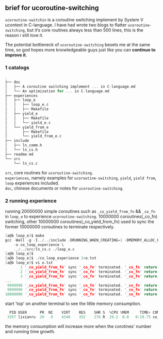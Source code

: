 brief for ucoroutine-switching
------------------------------
`ucoroutine-switchin` is a coroutine switching implement by System V ucontext in C-language. I have had wrote two blogs to flatter `ucoroutine-switching`, but it‘s core routines always less than 500 lines, this is the reason i still love it.<br>

The potential bottleneck of `ucoroutine-switching` besets me at the same time, so god hopes more knowledgeable guys just like you can **continue to improve it**.<br>

### 1 catalogs
```C
.
├── doc
│   ├── A coroutine switching implement ... in C-language.md
│   └── An optimization for ... in C-language.md
├── experiences
│   ├── loop_e
│   │   ├── loop_e.c
│   │   ├── Makefile
│   ├── yield_e
│   │   ├── Makefile
│   │   └── yield_e.c
│   └── yield_from_e
│       ├── Makefile
│       └── yield_from_e.c
├── include
│   ├── ln_comm.h
│   └── ln_cs.h
├── readme.md
└── src
    └── ln_cs.c
```
`src`, core routines for `ucoroutine-switching`. <br>
`experiences`, namely examples for `ucoroutine-switching`, `yield`, `yield from`, `loop` experiences included. <br>
`doc`, chinese documents or notes for `ucoroutine-switching`. <br>

### 2 running experience
running 20000000 simple coroutines such as `_co_yield_from_fn` && `_co_fn` in `loop_e` to experience `ucoroutine-switching`.
10000000 coroutines(_co_fn) switching, other 10000000 coroutines(_co_yield_from_fn) used to sync the former 10000000 coroutines to terminate respectively.
```C
[a@b loop_e]$ make
gcc -Wall -g -I../../include -DRUNNING_WHEN_CREATING=1 -DMEMORY_ALLOC_PRE=0 \
    -o co_loop_experience \
    ../../src/ln_cs.c ./loop_e.c
[a@b loop_e]$
[a@b loop_e]$ ./co_loop_experience 2>o.txt
[a@b loop_e]$ vi o.txt
       1 '_co_yield_from_fn' sync '_co_fn' terminated. '_co_fn' return-value: 012
       2 '_co_yield_from_fn' sync '_co_fn' terminated. '_co_fn' return-value: 012
       3 '_co_yield_from_fn' sync '_co_fn' terminated. '_co_fn' return-value: 012
...
 9999998 '_co_yield_from_fn' sync '_co_fn' terminated. '_co_fn' return-value: 012
 9999999 '_co_yield_from_fn' sync '_co_fn' terminated. '_co_fn' return-value: 012
10000000 '_co_yield_from_fn' sync '_co_fn' terminated. '_co_fn' return-value: 012
```

start 'top' on another terminal to see the little memory consumption.
```C
  PID USER      PR  NI    VIRT    RES    SHR S  %CPU %MEM     TIME+ COMMAND
 3357 lixianru  20   0    4348    352    276 R  29.2  0.0   0:19.75 co_loop_experience
```
the memory consumption will increase more when the corotines' number and running time growth.

